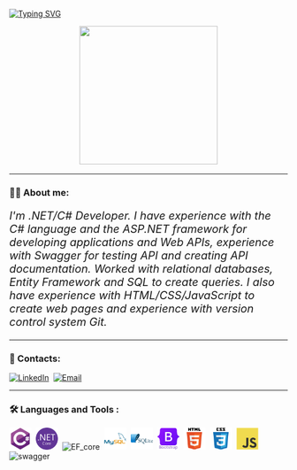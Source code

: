 
<!---
VGTAx/VGTAx is a ✨ special ✨ repository because its `README.md` (this file) appears on your GitHub profile.
You can click the Preview link to take a look at your changes.
--->

<a href="https://git.io/typing-svg"><img src="https://readme-typing-svg.demolab.com?font=Fira+Code&weight=700&size=27&duration=1500&pause=1&color=36BCF7FF&center=true&multiline=true&repeat=false&random=false&width=1300&height=145&lines=Welcome!;+;My+name+is+Mikhail+Novikov!+This+GitHub+profile+contains+repositories;+with+various+projects+that+I+created+to+show+my+software+development+skills." alt="Typing SVG" /></a>

<div align="center">
  <img src="https://cdn.dribbble.com/users/330915/screenshots/3587000/media/343cb53c87e313181d99248d3071bc77.gif" width="250" height="250" />
</div>

---

### 👨‍💻 About me:
<p style="font-size: 20px">
  <i>I'm .NET/C# Developer. I have experience with the C# language and the ASP.NET framework for developing applications and Web APIs, experience with Swagger for testing API and creating API documentation. Worked with relational databases, Entity Framework and SQL to create queries. I also have experience with HTML/CSS/JavaScript to create web pages and experience with version control system Git.</i>
</p>

---

### 📧 Contacts:

<div>
  <a href="https://www.linkedin.com/in/-mikhail-novikov/"><img src="https://cdn-icons-png.flaticon.com/128/3536/3536505.png" title="LinkedIn" alt="LinkedIn" width="35" height="35"/></a>&nbsp;
  <a href="mailto:mikhail.noviikov@gmail.com"><img src="https://cdn-icons-png.flaticon.com/128/5968/5968534.png" title="Email" alt="Email" width="35" height="35"/></a>&nbsp;
</div>

---

### 🛠️ Languages and Tools :
<div>
  <img src="https://github.com/devicons/devicon/blob/master/icons/csharp/csharp-original.svg" title="csharp" alt="csharp" width="40" height="40"/>&nbsp;
  <img src="https://github.com/devicons/devicon/blob/master/icons/dotnetcore/dotnetcore-original.svg" title="dot-net" alt="dot-net" width="40" height="40"/>&nbsp;
  <img src="https://plugins.jetbrains.com/files/18147/403475/icon/pluginIcon.svg" title="EF_core" alt="EF_core" width="40" height="40"/>&nbsp;
  <img src="https://raw.githubusercontent.com/devicons/devicon/55609aa5bd817ff167afce0d965585c92040787a/icons/mysql/mysql-original-wordmark.svg" title="dot-net" alt="dot-net" width="40" height="40"/>&nbsp;
  <img src="https://github.com/devicons/devicon/blob/master/icons/sqlite/sqlite-original-wordmark.svg" title="sqlite" alt="sqlite" width="40" height="40"/>&nbsp;
  <img src="https://github.com/devicons/devicon/blob/master/icons/bootstrap/bootstrap-original-wordmark.svg" title="bootstrap" alt="bootstrap" width="40" height="40"/>&nbsp;
  <img src="https://github.com/devicons/devicon/blob/master/icons/html5/html5-original-wordmark.svg" title="html" alt="html" width="40" height="40"/>&nbsp;
  <img src="https://github.com/devicons/devicon/blob/master/icons/css3/css3-original-wordmark.svg" title="css" alt="css" width="40" height="40"/>&nbsp;
  <img src="https://github.com/devicons/devicon/blob/master/icons/javascript/javascript-original.svg" title="JS" alt="JS" width="40" height="40"/>&nbsp;  
  <img src="https://camo.githubusercontent.com/96e43701d83561899724a89d71187445b7b8f4fe84518a3ea5bec8f85bd207bf/68747470733a2f2f63646e2e737667706f726e2e636f6d2f6c6f676f732f737761676765722e737667" title="swagger" alt="swagger" width="40" height="40"/>&nbsp;
</div>
